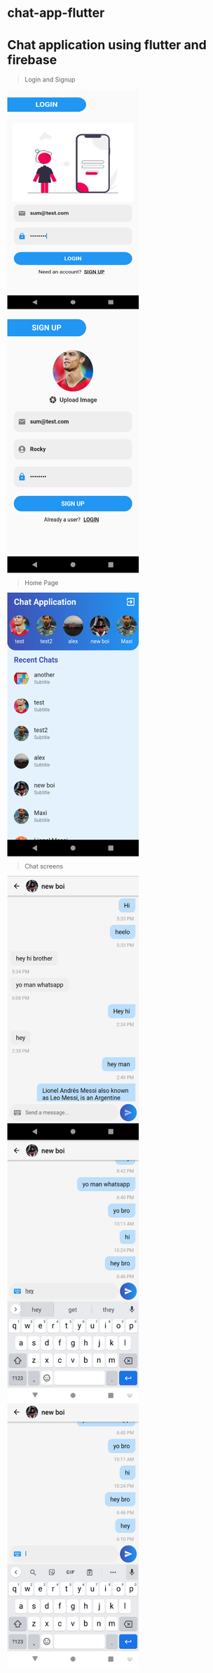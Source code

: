 # chat-app-flutter
# Chat application using flutter and firebase

>Login and Signup

<p>
<img align="center" height="500px" width="300px" src="https://github.com/SumanthGaneshan/chat-app-flutter/blob/main/screenshots/Screenshot_1667566616.png">
  <img align="center" height="600px" width="300px" src="https://github.com/SumanthGaneshan/chat-app-flutter/blob/main/screenshots/Screenshot_1667566591.png">
</p>

>Home Page
<p >
<img align="center" height="600px" width="300px" src="https://github.com/SumanthGaneshan/chat-app-flutter/blob/main/screenshots/Screenshot_1667566434.png">
</p>

>Chat screens
<img align="center" height="600px" width="300px" src="https://github.com/SumanthGaneshan/chat-app-flutter/blob/main/screenshots/Screenshot_1667565613.png">
  <img align="center" height="600px" width="300px" src="https://github.com/SumanthGaneshan/chat-app-flutter/blob/main/screenshots/Screenshot_1667565622.png">
  <img align="center" height="600px" width="300px" src="https://github.com/SumanthGaneshan/chat-app-flutter/blob/main/screenshots/Screenshot_1667565629.png">
  
</p>
